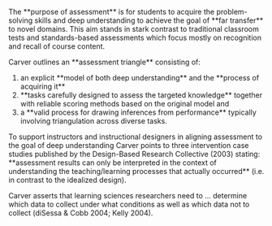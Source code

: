 <p><span style=font-weight: 400;>The </span>**purpose of assessment**<span style=font-weight: 400;> is for students to acquire the problem-solving skills and deep understanding to achieve the goal of </span>**far transfer**<span style=font-weight: 400;> to novel domains. This aim stands in stark contrast to traditional classroom tests and standards-based assessments which focus mostly on recognition and recall of course content.</span></p>

<p><span style=font-weight: 400;>Carver outlines an </span>**assessment triangle**<span style=font-weight: 400;> consisting of:</span></p>  <ol>  <li> <span style=font-weight: 400;> an explicit </span>**model of both deep understanding**<span style=font-weight: 400;> and the </span>**process of acquiring it**<span style=font-weight: 400;> </span> </li>  <li> **tasks carefully designed to assess the targeted knowledge**<span style=font-weight: 400;> together with reliable scoring methods based on the original model and </span> </li>  <li> <span style=font-weight: 400;> a </span>**valid process for drawing inferences from performance**<span style=font-weight: 400;> typically involving triangulation across diverse tasks.</span> </li>  </ol>

<p><span style=font-weight: 400;>To support instructors and instructional designers in aligning assessment to the goal of deep understanding Carver points to three intervention case studies published by the Design-Based Research Collective (2003) stating: </span>**assessment results can only be interpreted in the context of understanding the teaching/learning processes that actually occurred**<span style=font-weight: 400;> (i.e. in contrast to the idealized design).</span></p>

<p><span style=font-weight: 400;>Carver asserts that learning sciences researchers need to ... determine which data to collect under what conditions as well as which data not to collect (diSessa &amp; Cobb 2004; Kelly 2004).</span></p>